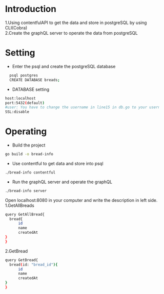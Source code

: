 # Introduction
1.Using contentfulAPI to get the data and store in postgreSQL by using CLI(Cobra)  
2.Create the graphQL server to operate the data from postgreSQL  

# Setting
- Enter the psql and create the postgreSQL database
```sh
  psql postgres
  CREATE DATABASE breads;
```
- DATABASE setting
```sh
host:localhost  
port:5432(default)  
#user: You have to change the username in line15 in db.go to your username.  
SSL:disable
```
# Operating
- Build the project
```sh
go build -o bread-info
```

- Use contentful to get data and store into psql
```sh
./bread-info contentful
```

- Run the graphQL server and operate the graphQL
```sh
./bread-info server
```
Open localhost:8080 in your computer and write the description in left side. 
1.GetAllBreads
```sh
query GetAllBread{
  bread{
      id
      name
      createdAt
}
}
```
2.GetBread
```sh
query GetBread{
  bread(id: "bread_id"){
      id
      name
      createdAt
}
}
```

